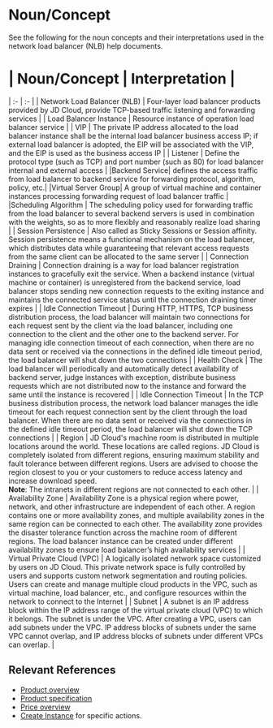 # Noun/Concept
See the following for the noun concepts and their interpretations used in the network load balancer (NLB) help documents.

# | Noun/Concept | Interpretation |
| :- | :- |
| Network Load Balancer (NLB) | Four-layer load balancer products provided by JD Cloud, provide TCP-based traffic listening and forwarding services |
| Load Balancer Instance | Resource instance of operation load balancer service |
| VIP | The private IP address allocated to the load balancer instance shall be the internal load balancer business access IP; if external load balancer is adopted, the EIP will be associated with the VIP, and the EIP is used as the business access IP |
| Listener | Define the protocol type (such as TCP) and port number (such as 80) for load balancer internal and external access |
|Backend Service| defines the access traffic from load balancer to backend service for forwarding protocol, algorithm, policy, etc.|
|Virtual Server Group| A group of virtual machine and container instances processing forwarding request of load balancer traffic |
|Scheduling Algorithm | The scheduling policy used for forwarding traffic from the load balancer to several backend servers is used in combination with the weights, so as to more flexibly and reasonably realize load sharing |
| Session Persistence | Also called as Sticky Sessions or Session affinity. Session persistence means a functional mechanism on the load balancer, which distributes data while guaranteeing that relevant access requests from the same client can be allocated to the same server |
| Connection Draining | Connection draining is a way for load balancer registration instances to gracefully exit the service. When a backend instance (virtual machine or container) is unregistered from the backend service, load balancer stops sending new connection requests to the exiting instance and maintains the connected service status until the connection draining timer expires |
| Idle Connection Timeout | During HTTP, HTTPS, TCP business distribution process, the load balancer will maintain two connections for each request sent by the client via the load balancer, including one connection to the client and the other one to the backend server. For managing idle connection timeout of each connection, when there are no data sent or received via the connections in the defined idle timeout period, the load balancer will shut down the two connections |
| Health Check | The load balancer will periodically and automatically detect availability of backend server, judge instances with exception, distribute business requests which are not distributed now to the instance and forward the same until the instance is recovered |
| Idle Connection Timeout | In the TCP business distribution process, the network load balancer manages the idle timeout for each request connection sent by the client through the load balancer. When there are no data sent or received via the connections in the defined idle timeout period, the load balancer will shut down the TCP connections |
| Region | JD Cloud's machine room is distributed in multiple locations around the world. These locations are called regions. JD Cloud is completely isolated from different regions, ensuring maximum stability and fault tolerance between different regions. Users are advised to choose the region closest to you or your customers to reduce access latency and increase download speed. <br />**Note**: The intranets in different regions are not connected to each other. |
| Availability Zone | Availability Zone is a physical region where power, network, and other infrastructure are independent of each other. A region contains one or more availability zones, and multiple availability zones in the same region can be connected to each other. The availability zone provides the disaster tolerance function across the machine room of different regions. The load balancer instance can be created under different availability zones to ensure load balancer’s high availability services |
| Virtual Private Cloud (VPC) | A logically isolated network space customized by users on JD Cloud. This private network space is fully controlled by users and supports custom network segmentation and routing policies. Users can create and manage multiple cloud products in the VPC, such as virtual machine, load balancer, etc., and configure resources within the network to connect to the Internet |
| Subnet | A subnet is an IP address block within the IP address range of the virtual private cloud (VPC) to which it belongs. The subnet is under the VPC. After creating a VPC, users can add subnets under the VPC. IP address blocks of subnets under the same VPC cannot overlap, and IP address blocks of subnets under different VPCs can overlap. |


## Relevant References

- [Product overview](../Introduction/Overview.md)
- [Product specification](../Introduction/Specification.md)
- [Price overview](../Pricing/Price-Overview.md)
- [Create Instance](../Getting-Started/Create-Instance.md) for specific actions.
